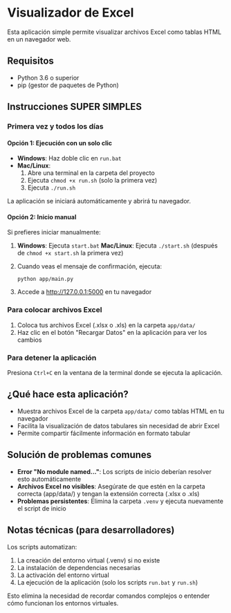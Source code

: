 # Visualizador de Excel

Esta aplicación simple permite visualizar archivos Excel como tablas HTML en un navegador web.

## Requisitos

- Python 3.6 o superior
- pip (gestor de paquetes de Python)

## Instrucciones SUPER SIMPLES

### Primera vez y todos los días

#### Opción 1: Ejecución con un solo clic
- **Windows**: Haz doble clic en `run.bat`
- **Mac/Linux**: 
  1. Abre una terminal en la carpeta del proyecto
  2. Ejecuta `chmod +x run.sh` (solo la primera vez)
  3. Ejecuta `./run.sh`

La aplicación se iniciará automáticamente y abrirá tu navegador.

#### Opción 2: Inicio manual
Si prefieres iniciar manualmente:

1. **Windows**: Ejecuta `start.bat`
   **Mac/Linux**: Ejecuta `./start.sh` (después de `chmod +x start.sh` la primera vez)

2. Cuando veas el mensaje de confirmación, ejecuta:
   ```
   python app/main.py
   ```

3. Accede a http://127.0.0.1:5000 en tu navegador

### Para colocar archivos Excel

1. Coloca tus archivos Excel (.xlsx o .xls) en la carpeta `app/data/`
2. Haz clic en el botón "Recargar Datos" en la aplicación para ver los cambios

### Para detener la aplicación

Presiona `Ctrl+C` en la ventana de la terminal donde se ejecuta la aplicación.

## ¿Qué hace esta aplicación?

- Muestra archivos Excel de la carpeta `app/data/` como tablas HTML en tu navegador
- Facilita la visualización de datos tabulares sin necesidad de abrir Excel
- Permite compartir fácilmente información en formato tabular

## Solución de problemas comunes

- **Error "No module named..."**: Los scripts de inicio deberían resolver esto automáticamente
- **Archivos Excel no visibles**: Asegúrate de que estén en la carpeta correcta (app/data/) y tengan la extensión correcta (.xlsx o .xls)
- **Problemas persistentes**: Elimina la carpeta `.venv` y ejecuta nuevamente el script de inicio

## Notas técnicas (para desarrolladores)

Los scripts automatizan:
1. La creación del entorno virtual (.venv) si no existe
2. La instalación de dependencias necesarias
3. La activación del entorno virtual
4. La ejecución de la aplicación (solo los scripts `run.bat` y `run.sh`)

Esto elimina la necesidad de recordar comandos complejos o entender cómo funcionan los entornos virtuales.
